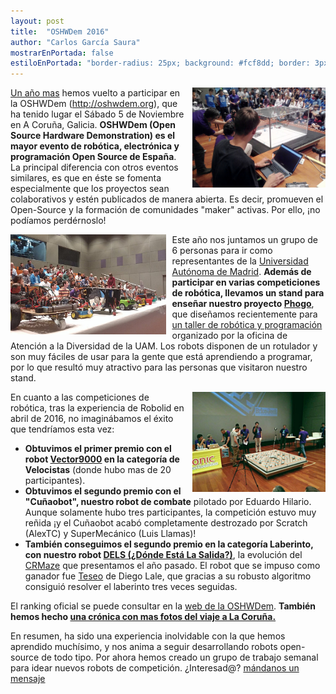 ```yaml
---
layout: post
title:  "OSHWDem 2016"
author: "Carlos García Saura"
mostrarEnPortada: false
estiloEnPortada: "border-radius: 25px; background: #fcf8dd; border: 3px solid #fcdb05; padding: 20px; width: 90%;"
---
```


<img src="/historia/eventos/2016_OSHWDem/2016_OSHWDem_EduCombate.jpg" height="160px" style="float:right; margin-left:10px"/>

[Un año mas](/blog/2015/11/07/OSHWDem.html) hemos vuelto a participar en la OSHWDem (<http://oshwdem.org>), que ha tenido lugar el Sábado 5 de Noviembre en A Coruña, Galicia.
**OSHWDem (Open Source Hardware Demonstration) es el mayor evento de robótica, electrónica y programación Open Source de España**. La principal diferencia con otros eventos similares, es que en éste se fomenta especialmente que los proyectos sean colaborativos y estén publicados de manera abierta. Es decir, promueven el Open-Source y la formación de comunidades "maker" activas. Por ello, ¡no podíamos perdérnoslo!

<img src="/historia/eventos/2016_OSHWDem/2016_OSHWDem_siguelineas.jpg" height="160px" style="float:left; margin-right:10px"/>

Este año nos juntamos un grupo de 6 personas para ir como representantes de la [Universidad Autónoma de Madrid](http://uam.es). **Además de participar en varias competiciones de robótica, llevamos un stand para enseñar nuestro proyecto [Phogo](https://github.com/CRM-UAM/Phogo)**, que diseñamos recientemente para [un taller de robótica y programación](https://www.youtube.com/watch?v=juM7xy6XJt4) organizado por la oficina de Atención a la Diversidad de la UAM. Los robots disponen de un rotulador y son muy fáciles de usar para la gente que está aprendiendo a programar, por lo que resultó muy atractivo para las personas que visitaron nuestro stand.

<img src="/historia/eventos/2016_OSHWDem/2016_OSHWDem_laberinto.jpg" height="160px" style="float:right; margin-left:10px"/>

En cuanto a las competiciones de robótica, tras la experiencia de Robolid en abril de 2016, no imaginábamos el éxito que tendríamos esta vez:

- **Obtuvimos el primer premio con el robot [Vector9000](https://github.com/CRM-UAM/Vector9000) en la categoría de Velocistas** (donde hubo mas de 20 participantes).
- **Obtuvimos el segundo premio con el "Cuñaobot", nuestro robot de combate** pilotado por Eduardo Hilario. Aunque solamente hubo tres participantes, la competición estuvo muy reñida ¡y el Cuñaobot acabó completamente destrozado por Scratch (AlexTC) y SuperMecánico (Luis Llamas)!
- **También conseguimos el segundo premio en la categoría Laberinto, con nuestro robot [DELS (¿Dónde Está La Salida?)](https://github.com/CRM-UAM/micromouse-DELS)**, la evolución del [CRMaze](https://github.com/CRM-UAM/CRMaze) que presentamos el año pasado. El robot que se impuso como ganador fue [Teseo](https://github.com/DiegoLale/Laberinto_2016) de Diego Lale, que gracias a su robusto algoritmo consiguió resolver el laberinto tres veces seguidas.

El ranking oficial se puede consultar en la [web de la OSHWDem](http://oshwdem.org/competiciones-2016/). **También hemos hecho [una crónica con mas fotos del viaje a La Coruña.](/historia/eventos/2016_OSHWDem)**

En resumen, ha sido una experiencia inolvidable con la que hemos aprendido muchísimo, y nos anima a seguir desarrollando robots open-source de todo tipo.
Por ahora hemos creado un grupo de trabajo semanal para idear nuevos robots de competición. ¿Interesad@? [mándanos un mensaje](/contacto)
